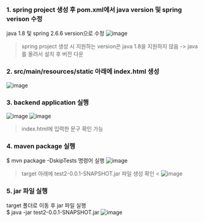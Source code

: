 ### 1. spring project 생성 후 pom.xml에서 java version 및 spring verison 수정
java 1.8 및 spring 2.6.6 version으로 수정
![image](https://github.com/jaemok0514/project/assets/94815900/ad7d9fe9-898a-4457-860c-5029e698185e)
> spring project 생성 시 지원하는 version은 java 1.8을 지원하지 않음 -> java를 올려서 설치 후 버전 다운

### 2. src/main/resources/static 아래에 index.html 생성
![image](https://github.com/jaemok0514/project/assets/94815900/2cf03ada-c686-439c-971f-3de56efc2e7e)

### 3. backend application 실행
![image](https://github.com/jaemok0514/project/assets/94815900/37e570c2-319e-4403-974f-7c19baf6e377)
![image](https://github.com/jaemok0514/project/assets/94815900/9f6709fb-b6b2-410b-8f5e-507af35869f8)
> index.html에 입력한 문구 확인 가능

### 4. maven package 실행
$ mvn package -DskipTests
명령어 실행
![image](https://github.com/jaemok0514/project/assets/94815900/e85581d1-71c7-46af-874c-9372e17dc88c)
> target 아래에 test2-0.0.1-SNAPSHOT.jar 파일 생성 확인 <
![image](https://github.com/jaemok0514/project/assets/94815900/994fadd2-0bc0-4202-88db-8790bfd19ee0)

### 5. jar 파일 실행
target 폴더로 이동 후 jar 파일 실행 <br>
$ java -jar test2-0.0.1-SNAPSHOT.jar
![image](https://github.com/jaemok0514/project/assets/94815900/3e1757d7-ad81-47c9-8421-e169bf8f975b)
